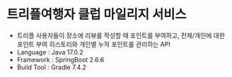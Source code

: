 # 트리플여행자 클럽 마일리지 서비스

- 트리플 사용자들이 장소에 리뷰를 작성할 때 포인트를 부여하고, 전체/개인에 대한 포인트 부여 히스토리와 개인별 누적 포인트를 관리하는 API
- Language : Java 17.0.2
- Framework : SpringBoot 2.6.6
- Build Tool : Gradle 7.4.2

